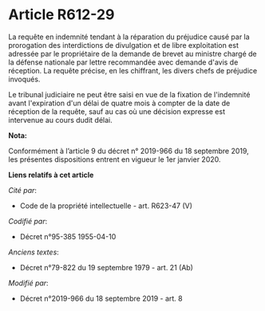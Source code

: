 # Article R612-29

La requête en indemnité tendant à la réparation du préjudice causé par la prorogation des interdictions de divulgation et de
libre exploitation est adressée par le propriétaire de la demande de brevet au ministre chargé de la défense nationale par
lettre recommandée avec demande d'avis de réception. La requête précise, en les chiffrant, les divers chefs de préjudice
invoqués. 

Le   tribunal judiciaire ne peut être saisi en vue de la fixation de l'indemnité avant l'expiration d'un délai de quatre mois
à compter de la date de réception de la requête, sauf au cas où une décision expresse est intervenue au cours dudit délai.

**Nota:**

Conformément à l’article 9 du décret n° 2019-966 du 18 septembre 2019, les présentes dispositions entrent en vigueur le 1er
janvier 2020.

**Liens relatifs à cet article**

_Cité par_:

  - Code de la propriété intellectuelle - art. R623-47 (V)

_Codifié par_:

  - Décret n°95-385 1955-04-10

_Anciens textes_:

  - Décret n°79-822 du 19 septembre 1979 - art. 21 (Ab)

_Modifié par_:

  - Décret n°2019-966 du 18 septembre 2019 - art. 8
